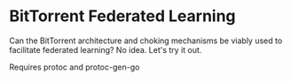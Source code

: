 # BitTorrent Federated Learning

Can the BitTorrent architecture and choking mechanisms be viably used to facilitate federated learning?
No idea.
Let's try it out.

Requires protoc and protoc-gen-go
